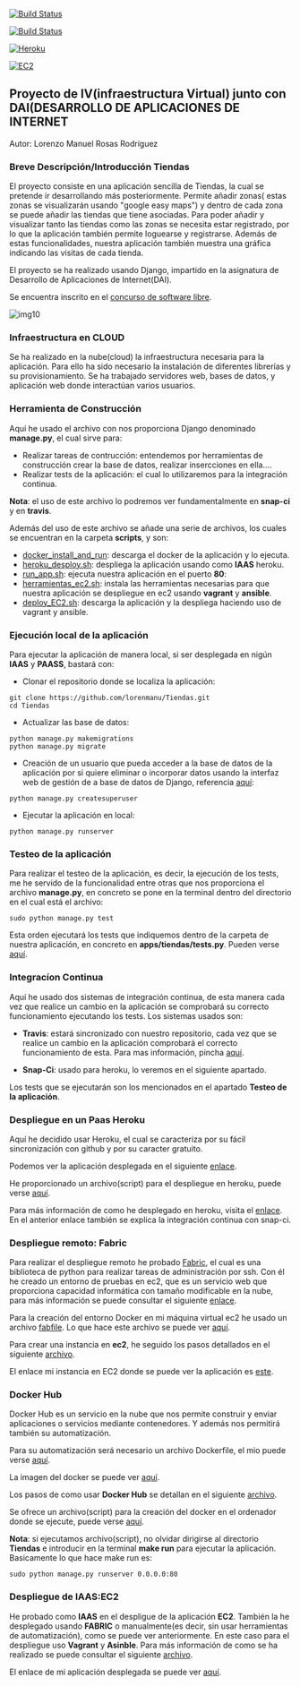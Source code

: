 [![Build Status](https://travis-ci.org/lorenmanu/Tiendas.svg?branch=master)](https://travis-ci.org/lorenmanu/Tiendas)

[![Build Status](https://snap-ci.com/lorenmanu/Tiendas/branch/master/build_image)](https://snap-ci.com/lorenmanu/Tiendas/branch/master)

[![Heroku](https://www.herokucdn.com/deploy/button.png)](https://ejemplodeploy.herokuapp.com/tiendas/login/?next=/tiendas/)

[![EC2](https://www.dropbox.com/s/st4etj28pyu11lb/aws-ec2_logo_small.jpg?dl=1)](http://ec2-52-34-212-176.us-west-2.compute.amazonaws.com/tiendas/login/?next=/tiendas/)


## **Proyecto de IV(infraestructura Virtual) junto con DAI(DESARROLLO DE APLICACIONES DE INTERNET** ##

Autor: Lorenzo Manuel Rosas Rodríguez

### Breve Descripción/Introducción Tiendas
El proyecto consiste en una aplicación sencilla de Tiendas, la cual se pretende ir desarrollando más posteriormente. Permite añadir zonas( estas zonas se visualizarán usando "google easy maps") y dentro de cada zona se puede añadir las tiendas que tiene asociadas. Para poder añadir y visualizar tanto las tiendas como las zonas se necesita estar registrado, por lo que la aplicación también permite loguearse y registrarse. Además de estas funcionalidades, nuestra aplicación también muestra una gráfica indicando las visitas de cada tienda.

El proyecto se ha realizado usando Django, impartido en la asignatura de Desarrollo de Aplicaciones de Internet(DAI).

Se encuentra inscrito en el [concurso de software libre](http://osl.ugr.es/bases-de-los-premios-a-proyectos-libres-de-la-ugr/).

![img10](https://www.dropbox.com/s/ex2n0hmnk1ci7bb/img10.png?dl=1)

### Infraestructura en CLOUD

Se ha realizado en la nube(cloud) la infraestructura necesaria para la aplicación. Para ello ha sido necesario la instalación de diferentes librerías y su provisionamiento. Se ha trabajado servidores web, bases de datos, y aplicación web donde interactúan varios usuarios.

### Herramienta de Construcción
Aquí he usado el archivo con nos proporciona Django denominado **manage.py**, el cual sirve para:

- Realizar tareas de contrucción: entendemos por herramientas de construcción crear la base de datos, realizar insercciones en ella....
- Realizar tests de la aplicación: el cual lo utilizaremos para la integración continua.

**Nota**: el uso de este archivo lo podremos ver fundamentalmente en **snap-ci** y en **travis**.

Además del uso de este archivo se añade una serie de archivos, los cuales se encuentran en la carpeta **scripts**, y son:

- [docker_install_and_run](https://github.com/lorenmanu/Tiendas/blob/master/scripts/docker_install_and_run.sh): descarga el docker de la aplicación y lo ejecuta.
- [heroku_desploy.sh](https://github.com/lorenmanu/Tiendas/blob/master/scripts/heroku_deploy.sh): despliega la aplicación usando como **IAAS** heroku.
- [run_app.sh](https://github.com/lorenmanu/Tiendas/blob/master/scripts/run_app.sh): ejecuta nuestra aplicación en el puerto **80**:
- [herramientas_ec2.sh](https://github.com/lorenmanu/Tiendas/blob/master/scripts/herramientas_ec2.sh): instala las herramientas necesarias para que nuestra aplicación se despliegue en ec2 usando **vagrant** y **ansible**.
- [deploy_EC2.sh](https://github.com/lorenmanu/Tiendas/tree/master/scripts): descarga la aplicación y la despliega haciendo uso de vagrant y ansible.

### Ejecución local de la aplicación

Para ejecutar la aplicación de manera local, si ser desplegada en nigún **IAAS** y **PAASS**, bastará con:

- Clonar el repositorio donde se localiza la aplicación:

```
git clone https://github.com/lorenmanu/Tiendas.git
cd Tiendas

```

- Actualizar las base de datos:

```
python manage.py makemigrations
python manage.py migrate

```

- Creación de un usuario que pueda acceder a la base de datos de la aplicación por si quiere eliminar o incorporar datos usando la interfaz web de gestión de a base de datos de Django, referencia [aquí](https://docs.djangoproject.com/es/1.9/ref/django-admin/):

```
python manage.py createsuperuser

```

- Ejecutar la aplicación en local:


```
python manage.py runserver

```
### Testeo de la aplicación

Para realizar el testeo de la aplicación, es decir, la ejecución de los tests, me he servido de la funcionalidad entre otras que nos proporciona el archivo **manage.py**, en concreto se pone en la terminal dentro del directorio en el cual está el archivo:

```
sudo python manage.py test

```

Esta orden ejecutará los tests que indiquemos dentro de la carpeta de nuestra aplicación, en concreto en **apps/tiendas/tests.py**. Pueden verse [aquí](https://github.com/lorenmanu/Tiendas/blob/master/apps/tiendas/tests.py).

### Integracíon Continua
Aquí he usado dos sistemas de integración continua, de esta manera cada vez que realice un cambio en la aplicación se comprobará su correcto funcionamiento ejecutando los tests. Los sistemas usados son:

- **Travis**: estará sincronizado con nuestro repositorio, cada vez que se realice un cambio en la aplicación comprobará el correcto funcionamiento de esta. Para mas información, pincha [aquí](https://github.com/lorenmanu/Tiendas/blob/master/documentacion/travis.md).

- **Snap-Ci**: usado para heroku, lo veremos en el siguiente apartado.

Los tests que se ejecutarán son los mencionados en el apartado **Testeo de la aplicación**.

### Despliegue en un Paas Heroku

Aquí he decidido usar Heroku, el cual se caracteriza por su fácil sincronización con github y por su caracter gratuito.

Podemos ver la aplicación desplegada en el siguiente [enlace](http://ec2-52-34-212-176.us-west-2.compute.amazonaws.com/tiendas/login/?next=/tiendas/).

He proporcionado un archivo(script) para el despliegue en heroku, puede verse [aquí](https://github.com/lorenmanu/Tiendas/blob/master/scripts/heroku_deploy.sh).

Para más información de como he desplegado en heroku, visita el [enlace](https://github.com/lorenmanu/Tiendas/blob/master/documentacion/heroku.md). En el anterior enlace también se explica la integración continua con snap-ci.

### Despliegue remoto: Fabric
Para realizar el despliegue remoto he probado [Fabric](http://www.fabfile.org/), el cual es una biblioteca de python para realizar tareas de administración por ssh. Con él he creado un entorno de pruebas en ec2, que es un servicio web que proporciona capacidad informática con tamaño modificable en la nube, para más información se puede consultar el siguiente [enlace](https://aws.amazon.com/es/ec2/).

Para la creación del entorno Docker en mi máquina virtual ec2 he usado un archivo [fabfile](https://github.com/lorenmanu/Tiendas/blob/master/fabfile.py). Lo que hace este archivo se puede ver [aquí](https://github.com/lorenmanu/Tiendas/blob/master/documentacion/fabfile.md).

Para crear una instancia en **ec2**, he seguido los pasos detallados en el siguiente [archivo](https://github.com/lorenmanu/Tiendas/blob/master/documentacion/ec2.md).

El enlace mi instancia en EC2 donde se puede ver la aplicación es [este](http://ec2-52-34-212-176.us-west-2.compute.amazonaws.com/tiendas/login/?next=/tiendas/).

### Docker Hub
Docker Hub es un servicio en la nube que nos permite construir y enviar aplicaciones o servicios mediante contenedores. Y además nos permitirá también su automatización.

Para su automatización será necesario un archivo Dockerfile, el mio puede verse [aquí](https://github.com/lorenmanu/Tiendas/blob/master/Dockerfile).

La imagen del docker se puede ver [aquí](https://hub.docker.com/r/lorenmanu/tiendas/).

Los pasos de como usar **Docker Hub** se detallan en el siguiente [archivo](https://github.com/lorenmanu/Tiendas/blob/master/documentacion/docker.md).

Se ofrece un archivo(script) para la creación del docker en el ordenador donde se ejecute, puede verse [aquí](https://github.com/lorenmanu/Tiendas/blob/master/scripts/docker_install_and_run.sh).

**Nota**: si ejecutamos archivo(script), no olvidar dirigirse al directorio **Tiendas** e introducir en la terminal **make run** para ejecutar la aplicación. Basicamente lo que hace make run es:

```
sudo python manage.py runserver 0.0.0.0:80

```

### Despliegue de IAAS:EC2

He probado como **IAAS** en el despligue de la aplicación **EC2**. También la he desplegado usando **FABRIC** o manualmente(es decir, sin usar herramientas de automatización), como se puede ver anteriormente. En este caso para el despliegue uso **Vagrant** y **Asinble**. Para más información de como se ha realizado se puede consultar el siguiente [archivo](https://github.com/lorenmanu/Tiendas/blob/master/documentacion/ec2_vagrant.md).

El enlace de mi aplicación desplegada se puede ver [aquí](http://ec2-52-34-212-176.us-west-2.compute.amazonaws.com/tiendas/login/?next=/tiendas/).
